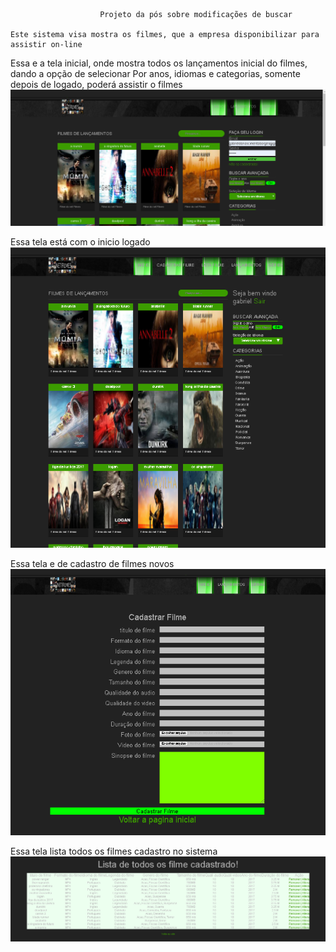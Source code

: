 						Projeto da pós sobre modificações de buscar
					
	Este sistema visa mostra os filmes, que a empresa disponibilizar para assistir on-line
	
Essa e a tela inicial, onde mostra todos os lançamentos inicial do filmes, dando a opção de selecionar
Por anos, idiomas e categorias, somente depois de logado, poderá assistir o filmes                 
![alt text](https://github.com/g4bri3ll/locadora/blob/master/Imagens/Filme%201.png)

Essa tela está com o inicio logado                                                                  
![alt text](https://github.com/g4bri3ll/locadora/blob/master/Imagens/Filme%202.PNG)

Essa tela e de cadastro de filmes novos                                                           
![alt text](https://github.com/g4bri3ll/locadora/blob/master/Imagens/Filme%203.PNG)

Essa tela lista todos os filmes cadastro no sistema                                                
![alt text](https://github.com/g4bri3ll/locadora/blob/master/Imagens/Filme%204.PNG)
